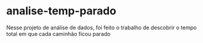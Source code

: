 # analise-temp-parado
Nesse projeto de análise de dados, foi feito o trabalho de descobrir o tempo total em que cada caminhão ficou parado
